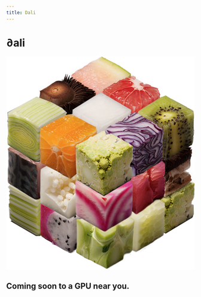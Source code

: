 ```yaml
---
title: Dali
---
```


<div class="inner clearfix">
	<h1 class="title">&part;ali</h1>
	<img src="assets/images/logo.png" class="logo"/>
	<h2 class="subtitle">Coming soon to a GPU near you.</h2>
</div>
